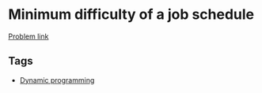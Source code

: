 # Minimum difficulty of a job schedule

[Problem link](https://leetcode.com/problems/minimum-difficulty-of-a-job-schedule/)

## Tags

* [Dynamic programming](/README.md#Dynamic_programming)
